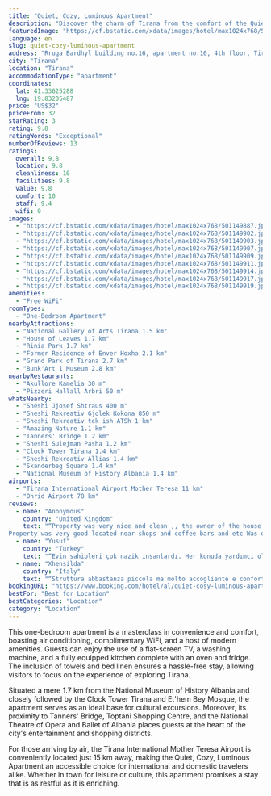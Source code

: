 ```yaml
---
title: "Quiet, Cozy, Luminous Apartment"
description: "Discover the charm of Tirana from the comfort of the Quiet, Cozy, Luminous Apartment, a serene haven located just a stone's throw away from the city's vibrant heart, Skanderbeg Square."
featuredImage: "https://cf.bstatic.com/xdata/images/hotel/max1024x768/501149887.jpg?k=a789b1dca4b2fb60dcc4d7d18731407d39661331f48735dfec6cf35efd630306&o=&hp=1"
language: en
slug: quiet-cozy-luminous-apartment
address: "Rruga Bardhyl building no.16, apartment no.16, 4th floor, Tirana, Albania"
city: "Tirana"
location: "Tirana"
accommodationType: "apartment"
coordinates:
  lat: 41.33625288
  lng: 19.83205487
price: "US$32"
priceFrom: 32
starRating: 3
rating: 9.8
ratingWords: "Exceptional"
numberOfReviews: 13
ratings:
  overall: 9.8
  location: 9.8
  cleanliness: 10
  facilities: 9.8
  value: 9.8
  comfort: 10
  staff: 9.4
  wifi: 0
images:
  - "https://cf.bstatic.com/xdata/images/hotel/max1024x768/501149887.jpg?k=a789b1dca4b2fb60dcc4d7d18731407d39661331f48735dfec6cf35efd630306&o=&hp=1"
  - "https://cf.bstatic.com/xdata/images/hotel/max1024x768/501149902.jpg?k=0a8eaa76ae468b6c5fea6a5af017a65bbcf4298db2c6c69f2752c4b1272a3b0a&o=&hp=1"
  - "https://cf.bstatic.com/xdata/images/hotel/max1024x768/501149903.jpg?k=aee7d8f13b8d4436f463c24c2ead5e560b5472c0e3b9363648cdfd6499b432b0&o=&hp=1"
  - "https://cf.bstatic.com/xdata/images/hotel/max1024x768/501149907.jpg?k=5f7336f942f7a41a211281108aa0ff56f135ac9e60d977fcccbe60e10febf464&o=&hp=1"
  - "https://cf.bstatic.com/xdata/images/hotel/max1024x768/501149909.jpg?k=3a424cd9952ba4c322604d9a191e1172f24629255f22b2c7f7e4c3a3eed54099&o=&hp=1"
  - "https://cf.bstatic.com/xdata/images/hotel/max1024x768/501149911.jpg?k=f89b8a7c0e2ec0873cd57f25e321e31d4ee68788aba97e4166a4af37cd3b509d&o=&hp=1"
  - "https://cf.bstatic.com/xdata/images/hotel/max1024x768/501149914.jpg?k=d0179f87c7191b47844b132f847d93d996ed231569c5ac0b3ef9564e2a88d08b&o=&hp=1"
  - "https://cf.bstatic.com/xdata/images/hotel/max1024x768/501149917.jpg?k=274c817c50c1a08317e430b6a5f8b31f9c9b40cc28640b2c8ec036e10fd37abb&o=&hp=1"
  - "https://cf.bstatic.com/xdata/images/hotel/max1024x768/501149919.jpg?k=2a4eab38c3aa201d508cc9d25123bc59eb3b5ffa15da68e6c2f521d796031172&o=&hp=1"
amenities:
  - "Free WiFi"
roomTypes:
  - "One-Bedroom Apartment"
nearbyAttractions:
  - "National Gallery of Arts Tirana 1.5 km"
  - "House of Leaves 1.7 km"
  - "Rinia Park 1.7 km"
  - "Former Residence of Enver Hoxha 2.1 km"
  - "Grand Park of Tirana 2.7 km"
  - "Bunk'Art 1 Museum 2.8 km"
nearbyRestaurants:
  - "Akullore Kamelia 30 m"
  - "Pizzeri Hallall Arbri 50 m"
whatsNearby:
  - "Sheshi Jjosef Shtraus 400 m"
  - "Sheshi Rekreativ Gjolek Kokona 850 m"
  - "Sheshi Rekreativ tek ish ATSh 1 km"
  - "Amazing Nature 1.1 km"
  - "Tanners' Bridge 1.2 km"
  - "Sheshi Sulejman Pasha 1.2 km"
  - "Clock Tower Tirana 1.4 km"
  - "Sheshi Rekreativ Allias 1.4 km"
  - "Skanderbeg Square 1.4 km"
  - "National Museum of History Albania 1.4 km"
airports:
  - "Tirana International Airport Mother Teresa 11 km"
  - "Ohrid Airport 78 km"
reviews:
  - name: "Anonymous"
    country: "United Kingdom"
    text: "“Property was very nice and clean ,, the owner of the house were very friendly and welcoming people ☺️
Property was very good located near shops and coffee bars and etc Was quiet and relaxing 😌”"
  - name: "Yusuf"
    country: "Turkey"
    text: "“Evin sahipleri çok nazik insanlardı. Her konuda yardımcı oldular. Tesis merkezi bir yerde. Genel olarak temizdi.”"
  - name: "Xhensilda"
    country: "Italy"
    text: "“Struttura abbastanza piccola ma molto accogliente e confortevole. Fornita di tutto il necessario per un buon soggiorno. Molto pulito, arredamento nuovo e ben studiato. In 4 si sta un po’ stretti ma comunque accettabile.”"
bookingURL: "https://www.booking.com/hotel/al/quiet-cosy-luminous-apartment.en-gb.html?aid=8035640"
bestFor: "Best for Location"
bestCategories: "Location"
category: "Location"
---
```


This one-bedroom apartment is a masterclass in convenience and comfort, boasting air conditioning, complimentary WiFi, and a host of modern amenities. Guests can enjoy the use of a flat-screen TV, a washing machine, and a fully equipped kitchen complete with an oven and fridge. The inclusion of towels and bed linen ensures a hassle-free stay, allowing visitors to focus on the experience of exploring Tirana.

Situated a mere 1.7 km from the National Museum of History Albania and closely followed by the Clock Tower Tirana and Et'hem Bey Mosque, the apartment serves as an ideal base for cultural excursions. Moreover, its proximity to Tanners' Bridge, Toptani Shopping Centre, and the National Theatre of Opera and Ballet of Albania places guests at the heart of the city's entertainment and shopping districts.

For those arriving by air, the Tirana International Mother Teresa Airport is conveniently located just 15 km away, making the Quiet, Cozy, Luminous Apartment an accessible choice for international and domestic travelers alike. Whether in town for leisure or culture, this apartment promises a stay that is as restful as it is enriching.